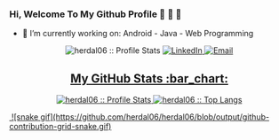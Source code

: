 ### Hi, Welcome To My Github Profile :wave: :wave: :wave:

- :telescope: I’m currently working on: Android - Java - Web Programming

<p align="center">
<img src="https://komarev.com/ghpvc/?username=herdal06&color=green" alt="herdal06 :: Profile Stats"></a>
<a href="https://www.linkedin.com/in/hayrettin-erdal-7539841b9/" target="_blank"><img alt="LinkedIn" src="https://img.shields.io/badge/LinkedIn-@herdal06-blue?style=flat&logo=linkedin%22%3E"</a>
<a href="mailto:h.erdal721@gmail.com"><img alt="Email" src="https://img.shields.io/badge/Email-h.erdal721@gmail.com-blue?style=flat&logo=gmail%22%3E"</a>
</p>


<h2 align="center">My GitHub Stats :bar_chart:</h2>
<p align="center">
  <img src="https://github-readme-stats.vercel.app/api?username=herdal06&show_icons=true&theme=synthwave" alt="herdal06 :: Profile Stats" />
  <img src="https://github-readme-stats.vercel.app/api/top-langs/?username=herdal&langs_count=10&theme=tokyonight&layout=compact" alt="herdal06 :: Top Langs" />
</p>
  <img>
![snake gif](https://github.com/herdal06/herdal06/blob/output/github-contribution-grid-snake.gif)
  </img>
